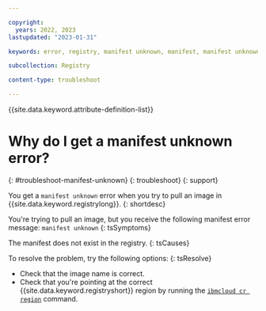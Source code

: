 ```yaml
---

copyright:
  years: 2022, 2023
lastupdated: "2023-01-31"

keywords: error, registry, manifest unknown, manifest, manifest unknown error

subcollection: Registry

content-type: troubleshoot

---
```


{{site.data.keyword.attribute-definition-list}}

# Why do I get a manifest unknown error?
{: #troubleshoot-manifest-unknown}
{: troubleshoot}
{: support}

You get a `manifest unknown` error when you try to pull an image in {{site.data.keyword.registrylong}}.
{: shortdesc}

You're trying to pull an image, but you receive the following manifest error message: `manifest unknown`
{: tsSymptoms}

The manifest does not exist in the registry.
{: tsCauses}

To resolve the problem, try the following options:
{: tsResolve}

- Check that the image name is correct.
- Check that you're pointing at the correct {{site.data.keyword.registryshort}} region by running the [`ibmcloud cr region`](/docs/Registry?topic=Registry-containerregcli#bx_cr_region) command.
